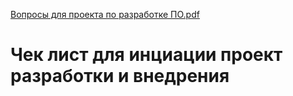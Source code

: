 [Вопросы для проекта по разработке ПО.pdf](https://github.com/antonkuklin006/1C_Task_tracker/files/13950887/default.pdf)
# Чек лист для инциации проект разработки и внедрения
